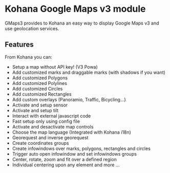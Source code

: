 Kohana Google Maps v3 module
============================

GMaps3 provides to Kohana an easy way to display Google Maps v3 and use geolocation services.


Features
--------

From Kohana you can:

- Setup a map without API key! (V3 Powa)
- Add customized marks and draggable marks (with shadows if you want)
- Add customized Polygons
- Add customized Polylines
- Add customized Circles
- Add customized Rectangles
- Add custom overlays (Panoramio, Traffic, Bicycling...)
- Activate and setup sensor
- Activate and setup tilt 
- Interact with external javascript code 
- Fast setup only using config file
- Activate and desactivate map controls
- Choose the map language (Integrated with Kohana i18n)
- Georequest and inverse georequest
- Create coordinates groups
- Create infowindows over marks, polygons, rectangles and circles  
- Trigger auto open infowindow and set infowindows groups
- Center, rotate, zoom and fit over a defined region
- Individual centering upon any element
and more ...

